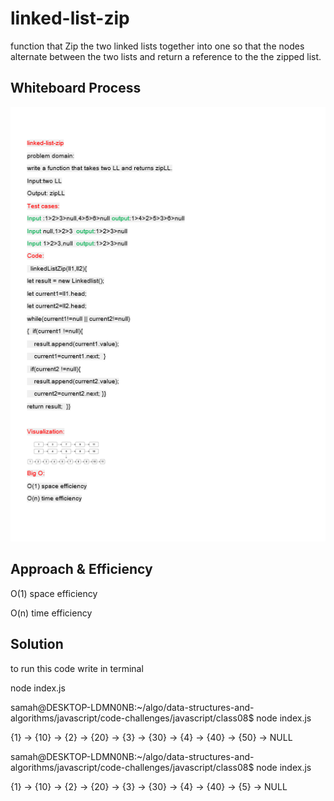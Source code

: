 # linked-list-zip
<!-- Description of the challenge -->
function that Zip the two linked lists together into one so that the nodes alternate between the two lists and return a reference to the the zipped list.

## Whiteboard Process
<!-- Embedded whiteboard image -->
![](./llZip.png)

## Approach & Efficiency
<!-- What approach did you take? Why? What is the Big O space/time for this approach? -->
O(1) space efficiency

O(n) time efficiency

## Solution
<!-- Show how to run your code, and examples of it in action -->
to run this code write in terminal

 node index.js

 samah@DESKTOP-LDMN0NB:~/algo/data-structures-and-algorithms/javascript/code-challenges/javascript/class08$ node index.js

{1} -> {10} -> {2} -> {20} -> {3} -> {30} -> {4} -> {40} -> {50} -> NULL

samah@DESKTOP-LDMN0NB:~/algo/data-structures-and-algorithms/javascript/code-challenges/javascript/class08$ node index.js

{1} -> {10} -> {2} -> {20} -> {3} -> {30} -> {4} -> {40} -> {5} -> NULL